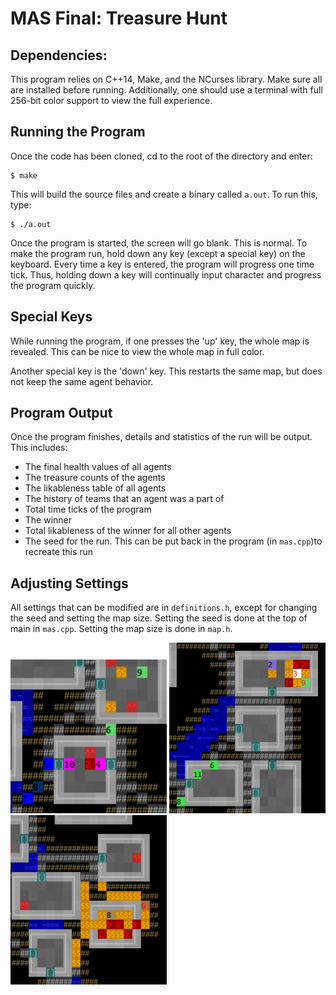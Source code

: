 # MAS Final: Treasure Hunt

## Dependencies:
This program relies on C++14, Make, and the NCurses library. Make sure all are installed before running.
Additionally, one should use a terminal with full 256-bit color support to view the full experience.

## Running the Program

Once the code has been cloned, cd to the root of the directory and enter:

```
$ make
```

This will build the source files and create a binary called `a.out`. To run this, type:

```
$ ./a.out
```

Once the program is started, the screen will go blank. This is normal. To make the program 
run, hold down any key (except a special key) on the keyboard. Every time a key is entered, the program will progress
one time tick. Thus, holding down a key will continually input character and progress the program
quickly. 

## Special Keys

While running the program, if one presses the 'up' key, the whole map is revealed. This can be nice to view the whole
map in full color.

Another special key is the 'down' key. This restarts the same map, but does not keep the same agent behavior. 

## Program Output

Once the program finishes, details and statistics of the run will be output. This includes:
* The final health values of all agents
* The treasure counts of the agents
* The likableness table of all agents
* The history of teams that an agent was a part of
* Total time ticks of the program
* The winner
* Total likableness of the winner for all other agents
* The seed for the run. This can be put back in the program (in `mas.cpp`)to recreate this run

## Adjusting Settings

All settings that can be modified are in `definitions.h`, except for changing the seed and 
setting the map size. Setting the seed is done at the top of main in `mas.cpp`. Setting the
map size is done in `map.h`.

<img src="/Screenshots/1.png" width="250">

<img src="/Screenshots/2.png" width="250">

<img src="/Screenshots/3.png" width="250">


